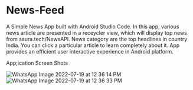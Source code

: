 # News-Feed
A Simple News App built with Android Studio Code. 
In this app, various news article are presented in a receycler view, 
which will display top news from saura.tech/NewsAPI. 
News category are the top headlines in country India. 
You can click a particular article to learn completely about it. 
App provides an efficient user interactive experience in Android platform.

App;ication Screen Shots

![WhatsApp Image 2022-07-19 at 12 36 14 PM](https://user-images.githubusercontent.com/79468798/179687882-4eef76f9-f5bc-428d-b6b6-1b214b3a1f80.jpeg)
![WhatsApp Image 2022-07-19 at 12 36 33 PM](https://user-images.githubusercontent.com/79468798/179687938-aa1cc340-4ba7-41f0-b1d8-8c423c0958c6.jpeg)

